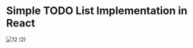 # Simple TODO List Implementation in React
![12 (2)](https://user-images.githubusercontent.com/90519548/141330184-140f1edb-a586-4be3-ae6e-219991bf9d03.png)
